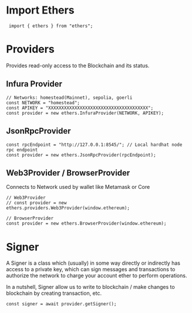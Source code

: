 # Import Ethers
```
 import { ethers } from "ethers";
```
# Providers
Provides read-only access to the Blockchain and its status.
## Infura Provider
```
// Networks: homestead(Mainnet), sepolia, goerli
const NETWORK = "homestead";
const APIKEY = "XXXXXXXXXXXXXXXXXXXXXXXXXXXXXXXXXXXXXX";
const provider = new ethers.InfuraProvider(NETWORK, APIKEY);
```
## JsonRpcProvider
```
const rpcEndpoint = "http://127.0.0.1:8545/"; // Local hardhat node rpc endpoint
const provider = new ethers.JsonRpcProvider(rpcEndpoint);
```
## Web3Provider / BrowserProvider
Connects to Network used by wallet like Metamask or Core
```
// Web3Provider
// const provider = new ethers.providers.Web3Provider(window.ethereum);

// BrowserProvider
const provider = new ethers.BrowserProvider(window.ethereum);
```
# Signer
A Signer is a class which (usually) in some way directly or indirectly has access to a private key, which can sign messages and transactions to authorize the network to charge your account ether to perform operations.

In a nutshell, Signer allow us to write to blockchain / make changes to blockchain by creating transaction, etc.
```
const signer = await provider.getSigner();

```

